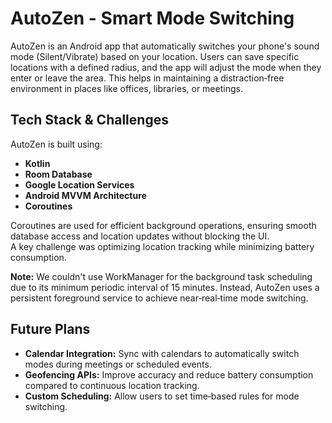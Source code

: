 # AutoZen - Smart Mode Switching

AutoZen is an Android app that automatically switches your phone's sound mode (Silent/Vibrate) based on your location. Users can save specific locations with a defined radius, and the app will adjust the mode when they enter or leave the area. This helps in maintaining a distraction‑free environment in places like offices, libraries, or meetings.

## Tech Stack & Challenges

AutoZen is built using:
- **Kotlin**
- **Room Database**
- **Google Location Services**
- **Android MVVM Architecture**
- **Coroutines**

Coroutines are used for efficient background operations, ensuring smooth database access and location updates without blocking the UI.  
A key challenge was optimizing location tracking while minimizing battery consumption.

**Note:** We couldn't use WorkManager for the background task scheduling due to its minimum periodic interval of 15 minutes. Instead, AutoZen uses a persistent foreground service to achieve near‑real‑time mode switching.

## Future Plans

- **Calendar Integration:** Sync with calendars to automatically switch modes during meetings or scheduled events.
- **Geofencing APIs:** Improve accuracy and reduce battery consumption compared to continuous location tracking.
- **Custom Scheduling:** Allow users to set time‑based rules for mode switching.
